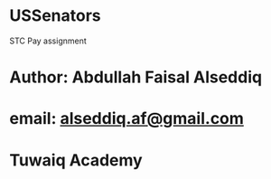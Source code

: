 # USSenators
STC Pay assignment

# Author: Abdullah Faisal Alseddiq
# email: alseddiq.af@gmail.com

# Tuwaiq Academy

